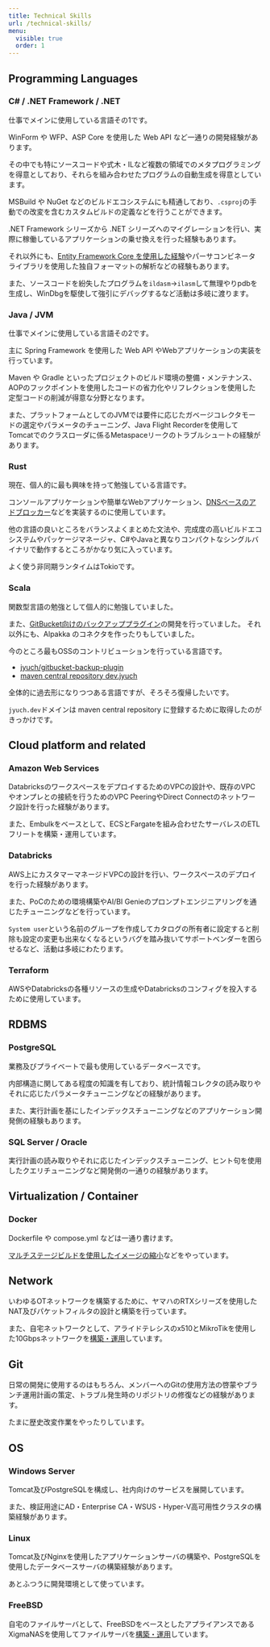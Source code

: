 ```yaml
---
title: Technical Skills
url: /technical-skills/
menu:
  visible: true
  order: 1
---
```



## Programming Languages

### C# / .NET Framework / .NET

仕事でメインに使用している言語その1です。

WinForm や WFP、ASP Core を使用した Web API など一通りの開発経験があります。

その中でも特にソースコードや式木・ILなど複数の領域でのメタプログラミングを得意としており、それらを組み合わせたプログラムの自動生成を得意としています。

MSBuild や NuGet などのビルドエコシステムにも精通しており、`.csproj`の手動での改変を含むカスタムビルドの定義などを行うことができます。

.NET Framework シリーズから .NET シリーズへのマイグレーションを行い、実際に稼働しているアプリケーションの乗せ換えを行った経験もあります。

それ以外にも、[Entity Framework Core を使用した経験](https://jyuch.hatenablog.com/entry/2022/10/02/162005)やパーサコンビネータライブラリを使用した独自フォーマットの解析などの経験もあります。

また、ソースコードを紛失したプログラムを`ildasm`→`ilasm`して無理やりpdbを生成し、WinDbgを駆使して強引にデバッグするなど活動は多岐に渡ります。

### Java / JVM

仕事でメインに使用している言語その2です。

主に Spring Framework を使用した Web API やWebアプリケーションの実装を行っています。

Maven や Gradle といったプロジェクトのビルド環境の整備・メンテナンス、AOPのフックポイントを使用したコードの省力化やリフレクションを使用した定型コードの削減が得意な分野となります。

また、プラットフォームとしてのJVMでは要件に応じたガベージコレクタモードの選定やパラメータのチューニング、Java Flight Recorderを使用してTomcatでのクラスローダに係るMetaspaceリークのトラブルシュートの経験があります。

### Rust

現在、個人的に最も興味を持って勉強している言語です。

コンソールアプリケーションや簡単なWebアプリケーション、[DNSベースのアドブロッカー](https://github.com/jyuch/advoid)などを実装するのに使用しています。

他の言語の良いところをバランスよくまとめた文法や、完成度の高いビルドエコシステムやパッケージマネージャ、C#やJavaと異なりコンパクトなシングルバイナリで動作するところがかなり気に入っています。

よく使う非同期ランタイムはTokioです。

### Scala

関数型言語の勉強として個人的に勉強していました。

また、[GitBucket向けのバックアッププラグイン](https://github.com/jyuch/gitbucket-backup-plugin)の開発を行っていました。
それ以外にも、Alpakka のコネクタを作ったりもしていました。

今のところ最もOSSのコントリビューションを行っている言語です。

- [jyuch/gitbucket-backup-plugin](https://github.com/jyuch/gitbucket-backup-plugin)
- [maven central repository dev.jyuch](https://central.sonatype.com/namespace/dev.jyuch)

全体的に過去形になりつつある言語ですが、そろそろ復帰したいです。

`jyuch.dev`ドメインは maven central repository に登録するために取得したのがきっかけです。

## Cloud platform and related

### Amazon Web Services

DatabricksのワークスペースをデプロイするためのVPCの設計や、既存のVPCやオンプレとの接続を行うためのVPC PeeringやDirect Connectのネットワーク設計を行った経験があります。

また、Embulkをベースとして、ECSとFargateを組み合わせたサーバレスのETLフリートを構築・運用しています。

### Databricks

AWS上にカスタマーマネージドVPCの設計を行い、ワークスペースのデプロイを行った経験があります。

また、PoCのための環境構築やAI/BI Genieのプロンプトエンジニアリングを通じたチューニングなどを行っています。

`System user`という名前のグループを作成してカタログの所有者に設定すると削除も設定の変更も出来なくなるというバグを踏み抜いてサポートベンダーを困らせるなど、活動は多岐にわたります。

### Terraform

AWSやDatabricksの各種リソースの生成やDatabricksのコンフィグを投入するために使用しています。

## RDBMS

### PostgreSQL

業務及びプライベートで最も使用しているデータベースです。

内部構造に関してある程度の知識を有しており、統計情報コレクタの読み取りやそれに応じたパラメータチューニングなどの経験があります。

また、実行計画を基にしたインデックスチューニングなどのアプリケーション開発側の経験もあります。

### SQL Server / Oracle

実行計画の読み取りやそれに応じたインデックスチューニング、ヒント句を使用したクエリチューニングなど開発側の一通りの経験があります。

## Virtualization / Container

### Docker

Dockerfile や compose.yml などは一通り書けます。

[マルチステージビルドを使用したイメージの縮小](https://www.jyuch.dev/posts/2024/09-14-docker-cache/)などをやっています。

## Network

いわゆるOTネットワークを構築するために、ヤマハのRTXシリーズを使用したNAT及びパケットフィルタの設計と構築を行っています。

また、自宅ネットワークとして、アライドテレシスのx510とMikroTikを使用した10Gbpsネットワークを[構築・運用](https://jyuch.hatenablog.com/entry/2022/07/23/211721)しています。

## Git

日常の開発に使用するのはもちろん、メンバーへのGitの使用方法の啓蒙やブランチ運用計画の策定、トラブル発生時のリポジトリの修復などの経験があります。

たまに歴史改変作業をやったりしています。

## OS

### Windows Server

Tomcat及びPostgreSQLを構成し、社内向けのサービスを展開しています。

また、検証用途にAD・Enterprise CA・WSUS・Hyper-V高可用性クラスタの構築経験があります。

### Linux

Tomcat及びNginxを使用したアプリケーションサーバの構築や、PostgreSQLを使用したデータベースサーバの構築経験があります。

あとふつうに開発環境として使っています。

### FreeBSD

自宅のファイルサーバとして、FreeBSDをベースとしたアプライアンスであるXigmaNASを使用してファイルサーバを[構築・運用](https://jyuch.hatenablog.com/entry/2022/01/30/175006)しています。
